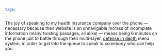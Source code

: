 ```yaml
---
tags: 
---
```


The joy of speaking to my health insurance company over the phone — necessary because their website is an unnavigable morass of incomplete information (many twisting passages, all alike) — means being 6 minutes on the phone just to battle through their multi-layer, [defense in depth](/wiki/defense_in_depth) menu system, in order to get into the queue to speak to somebody who can help you.
